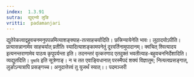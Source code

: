 ```yaml
---
index:  1.3.91
sutra:  द्युद्भ्यो लुङि
vritti:  padamanjari
---
```


द्युतेरेकत्वाद्वहुवचनमनुपपन्नमित्याशङ्क्याह-तत्साहचर्यादिति। छत्त्रिन्यायेनेति भावः। लुठादयोऽपीति। प्रत्यासन्नानामेव साहचर्यात् प्रतीतिः स्यादित्याशङ्कामपनेतुं दूरवर्तिनामुपादानम्। क्वचित् श्वित्यादय इत्यनन्तराणामेव पाठःष कृपूपर्यन्ता इति। तदनन्तरं वृत्करणाद एतदुक्तं भवतीत्याह-बहुवचननिर्देशादिति। व्यद्युतदिति। `पुषादि` इति सूत्रेणाङ्। न च तत एवाङ्विधानात् परस्मैपदं शक्यं विज्ञातुम; नित्यत्वप्रसङ्गात्, लुङोऽन्यत्रापि प्रसङ्गच्च। अनुदात्तेत्त्वं तु युजर्थं स्यात्।।
पदमञ्जरी
